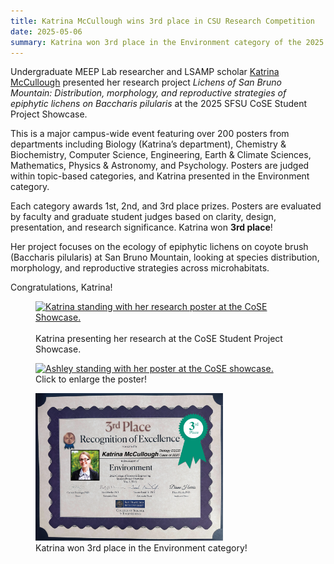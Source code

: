 ```yaml
---
title: Katrina McCullough wins 3rd place in CSU Research Competition
date: 2025-05-06
summary: Katrina won 3rd place in the Environment category of the 2025 CSU Student Research Competition!
---
```


Undergraduate MEEP Lab researcher and LSAMP scholar [Katrina McCullough](../../../author/KatrinaMccullough/) presented her research project *Lichens of San Bruno Mountain: Distribution, morphology, and reproductive strategies of epiphytic lichens on Baccharis pilularis* at the 2025 SFSU CoSE Student Project Showcase.  

This is a major campus-wide event featuring over 200 posters from departments including Biology (Katrina’s department), Chemistry & Biochemistry, Computer Science, Engineering, Earth & Climate Sciences, Mathematics, Physics & Astronomy, and Psychology. 
Posters are judged within topic-based categories, and Katrina presented in the Environment category.

Each category awards 1st, 2nd, and 3rd place prizes. 
Posters are evaluated by faculty and graduate student judges based on clarity, design, presentation, and research significance. 
Katrina won **3rd place**!

Her project focuses on the ecology of epiphytic lichens on coyote brush (Baccharis pilularis) at San Bruno Mountain, looking at species distribution, morphology, and reproductive strategies across microhabitats.

Congratulations, Katrina!

<figure>
<a href="katrina_poster.jpg/"><img
src="katrina_poster.jpg" alt="Katrina standing with her research poster at the CoSE Showcase." style="width: 300px; "></a>
  <img src="" width="200">
  <figcaption>Katrina presenting her research at the CoSE Student Project Showcase.
</figcaption>
</figure>

<figure>
<a href="poster.png/"><img
src="poster.png" alt="Ashley standing with her poster at the CoSE showcase." style="width: 300px; "></a>
  <img src="" width="200">
  <figcaption>Click to enlarge the poster!
</figcaption>
</figure>

<figure>
<a href="katrina_certificate.png/"><img
src="katrina_certificate.png" alt="Katrina's 3rd place certificate." style="width: 300px; "></a>
  <img src="" width="200">
  <figcaption>Katrina won 3rd place in the Environment category!
</figcaption>
</figure>
